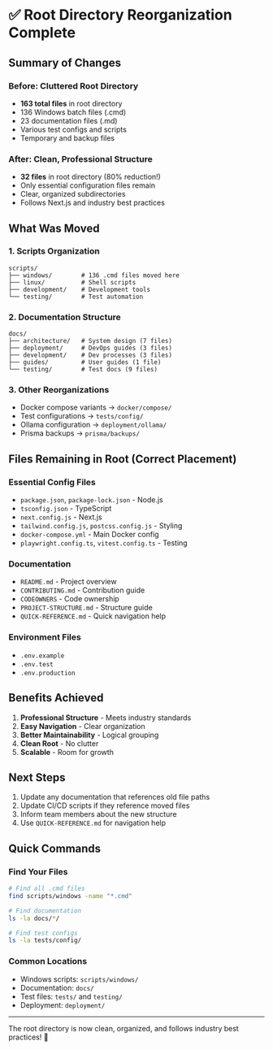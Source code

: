 # ✅ Root Directory Reorganization Complete

## Summary of Changes

### Before: Cluttered Root Directory
- **163 total files** in root directory
- 136 Windows batch files (.cmd)
- 23 documentation files (.md)
- Various test configs and scripts
- Temporary and backup files

### After: Clean, Professional Structure
- **32 files** in root directory (80% reduction!)
- Only essential configuration files remain
- Clear, organized subdirectories
- Follows Next.js and industry best practices

## What Was Moved

### 1. Scripts Organization
```
scripts/
├── windows/        # 136 .cmd files moved here
├── linux/          # Shell scripts
├── development/    # Development tools
└── testing/        # Test automation
```

### 2. Documentation Structure
```
docs/
├── architecture/   # System design (7 files)
├── deployment/     # DevOps guides (3 files)
├── development/    # Dev processes (3 files)
├── guides/         # User guides (1 file)
└── testing/        # Test docs (9 files)
```

### 3. Other Reorganizations
- Docker compose variants → `docker/compose/`
- Test configurations → `tests/config/`
- Ollama configuration → `deployment/ollama/`
- Prisma backups → `prisma/backups/`

## Files Remaining in Root (Correct Placement)

### Essential Config Files
- `package.json`, `package-lock.json` - Node.js
- `tsconfig.json` - TypeScript
- `next.config.js` - Next.js
- `tailwind.config.js`, `postcss.config.js` - Styling
- `docker-compose.yml` - Main Docker config
- `playwright.config.ts`, `vitest.config.ts` - Testing

### Documentation
- `README.md` - Project overview
- `CONTRIBUTING.md` - Contribution guide
- `CODEOWNERS` - Code ownership
- `PROJECT-STRUCTURE.md` - Structure guide
- `QUICK-REFERENCE.md` - Quick navigation help

### Environment Files
- `.env.example`
- `.env.test`
- `.env.production`

## Benefits Achieved

1. **Professional Structure** - Meets industry standards
2. **Easy Navigation** - Clear organization
3. **Better Maintainability** - Logical grouping
4. **Clean Root** - No clutter
5. **Scalable** - Room for growth

## Next Steps

1. Update any documentation that references old file paths
2. Update CI/CD scripts if they reference moved files
3. Inform team members about the new structure
4. Use `QUICK-REFERENCE.md` for navigation help

## Quick Commands

### Find Your Files
```bash
# Find all .cmd files
find scripts/windows -name "*.cmd"

# Find documentation
ls -la docs/*/

# Find test configs
ls -la tests/config/
```

### Common Locations
- Windows scripts: `scripts/windows/`
- Documentation: `docs/`
- Test files: `tests/` and `testing/`
- Deployment: `deployment/`

---

The root directory is now clean, organized, and follows industry best practices! 🎉